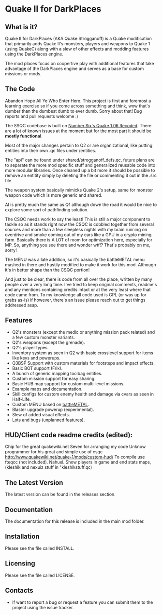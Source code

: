 Quake II for DarkPlaces
=======================

## What is it?

Quake II for DarkPlaces (AKA Quake Strogganoff) is a Quake modification that primarily adds Quake II's monsters, players and weapons to Quake 1 (using QuakeC) along with a slew of other effects and modding features using the DarkPlaces engine.

The mod places focus on coopertive play with additional features that take advantage of the DarkPlaces engine and serves as a base for custom missions or mods.

## The Code

Abandon Hope All Ye Who Enter Here. This project is first and foremost a learning exercise so if you come across something and think, wow that's dumber than the dumbest dumb to ever dumb. Sorry about that! Bug reports and pull requests welcome :)

The SSQC codebase is built on [Number Six's Quake 1.06 Recoded](https://www.moddb.com/games/quake/downloads/quake-c-version-106-recoded). There are a lot of known issues at the moment but for the most part it should be **mostly functional**.

Most of the major changes pertain to Q2 or are organizational, like putting entities into their own .qc files under /entities.

The "api" can be found under shared/strogganoff_defs.qc, future plans are to separate the more mod specific stuff and generalized reusable code into more modular libraries. Once cleaned up a bit more it should be possible to remove an entitity simply by deleting the file or commenting it out in the .src file.

The weapon system basically mimicks Quake 2's setup, same for monster weapon code which is more generic and shared.

AI is pretty much the same as Q1 although down the road it would be nice to explore some sort of pathfinding solution.

The CSQC needs work to say the least! This is still a major component to tackle so as it stands right now the CSQC is cobbled together from several sources and more than a few sleepless nights with my brain running on overdrive and smoke coming out of my ears like a GPU in a crypto mining farm. Basically there is A LOT of room for optimization here, especially for MP. So, anything you see there and wonder wtf!? That's probably on me, sorry!

The MENU was a late addition, so it's basically the battleMETAL menu mashed in there and hastily modified to make it work for this mod. Although it's in better shape than the CSQC portion!

And just to be clear, there is code from all over the place, written by many people over a very long time. I've tried to keep original comments, readme's and any mentions containing credits intact or at the very least where that code came from. To my knowledge all code used is GPL (or was up for grabs as-is) if however, there's an issue please reach out to get things addressed asap.

## Features

- Q2's monsters (except the medic or anything mission pack related) and a few custom monster variants.
- Q2's weapons (except the grenade).
- Q2's player types.
- Inventory system as seen in Q2 with basic crosslevel support for items like keys and powerups.
- Q3BSP Support with custom materials for footsteps and impact effects.
- Basic BOT support (Frik).
- A bunch of generic mapping toolbag entities.
- Custom mission support for easy sharing.
- Basic HUB map support for custom multi-level missions.
- Example maps and documentation.
- Skill configs for custom enemy health and damage via cvars as seen in Half-Life.
- Custom MENU based on [battleMETAL](https://github.com/Subject9x/battleMETAL).
- Blaster upgrade powerup (experimental).
- Slew of added visual effects.
- Lots and bugs (unplanned features).

## HUD/Client code readme credits (edited):
Chip for the great quakewiki.net 
Seven for arranging my code 
Unknow programmer for his great and simple use of csqc http://www.quakewiki.net/quake-1/mods/custom-hud/ 
To compile use fteqcc (not included). 
Nahuel. 
Show players in game and end stats maps, (kleshik and nexuiz stuff in "kleshikstuff.qc)

## The Latest Version

The latest version can be found in the releases section.

## Documentation

The documentation for this release is included in the main mod folder.

## Installation

Please see the file called INSTALL.

## Licensing

Please see the file called LICENSE.

## Contacts

* If want to report a bug or request a feature you can submit them to the project using the issue tracker.
